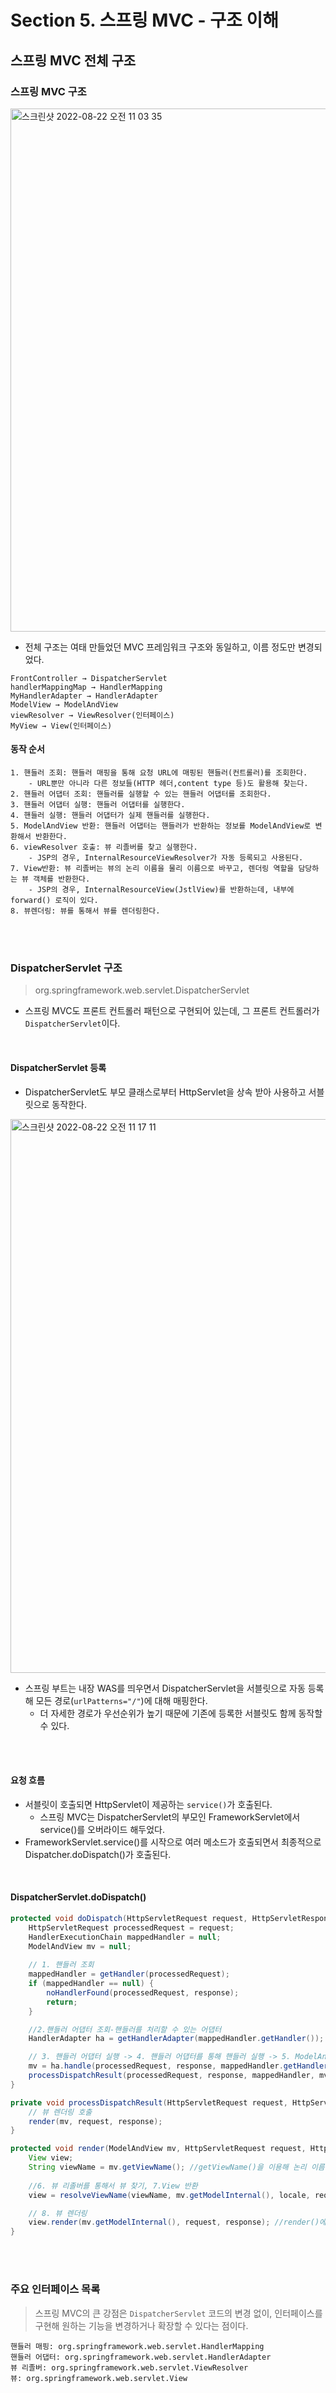# Section 5. 스프링 MVC - 구조 이해
## 스프링 MVC 전체 구조
### 스프링 MVC 구조
<img width="837" alt="스크린샷 2022-08-22 오전 11 03 35" src="https://user-images.githubusercontent.com/80838501/185824576-fbf591ad-c71e-4042-9143-8fc0451c7fb5.png">

 - 전체 구조는 여태 만들었던 MVC 프레임워크 구조와 동일하고, 이름 정도만 변경되었다.
 ```
 FrontController → DispatcherServlet
 handlerMappingMap → HandlerMapping
 MyHandlerAdapter → HandlerAdapter
 ModelView → ModelAndView
 viewResolver → ViewResolver(인터페이스)
 MyView → View(인터페이스)
 ```
 
 #### 동작 순서
 ```
1. 핸들러 조회: 핸들러 매핑을 통해 요청 URL에 매핑된 핸들러(컨트롤러)를 조회한다.
     - URL뿐만 아니라 다른 정보들(HTTP 헤더,content type 등)도 활용해 찾는다.
2. 핸들러 어댑터 조회: 핸들러를 실행할 수 있는 핸들러 어댑터를 조회한다.
3. 핸들러 어댑터 실행: 핸들러 어댑터를 실행한다.
4. 핸들러 실행: 핸들러 어댑터가 실제 핸들러를 실행한다.
5. ModelAndView 반환: 핸들러 어댑터는 핸들러가 반환하는 정보를 ModelAndView로 변환해서 반환한다.
6. viewResolver 호출: 뷰 리졸버를 찾고 실행한다.
     - JSP의 경우, InternalResourceViewResolver가 자동 등록되고 사용된다.
7. View반환: 뷰 리졸버는 뷰의 논리 이름을 물리 이름으로 바꾸고, 렌더링 역할을 담당하는 뷰 객체를 반환한다.
     - JSP의 경우, InternalResourceView(JstlView)를 반환하는데, 내부에 forward() 로직이 있다.
8. 뷰렌더링: 뷰를 통해서 뷰를 렌더링한다.
 ```
 <br>
 <br>
 
 ### DispatcherServlet 구조
 > org.springframework.web.servlet.DispatcherServlet
- 스프링 MVC도 프론트 컨트롤러 패턴으로 구현되어 있는데, 그 프론트 컨트롤러가 `DispatcherServlet`이다.
<br>

#### DispatcherServlet 등록
- DispatcherServlet도 부모 클래스로부터 HttpServlet을 상속 받아 사용하고 서블릿으로 동작한다.
<img width="886" alt="스크린샷 2022-08-22 오전 11 17 11" src="https://user-images.githubusercontent.com/80838501/185825831-a62083ad-a896-473d-9233-5226794fa82b.png">

- 스프링 부트는 내장 WAS를 띄우면서 DispatcherServlet을 서블릿으로 자동 등록해 모든 경로(`urlPatterns="/"`)에 대해 매핑한다.
  - 더 자세한 경로가 우선순위가 높기 때문에 기존에 등록한 서블릿도 함께 동작할 수 있다.
<br>
<br>

#### 요청 흐름
- 서블릿이 호출되면 HttpServlet이 제공하는 `service()`가 호출된다.
  - 스프링 MVC는 DispatcherServlet의 부모인 FrameworkServlet에서 service()를 오버라이드 해두었다.
- FrameworkServlet.service()를 시작으로 여러 메소드가 호출되면서 최종적으로 Dispatcher.doDispatch()가 호출된다.
<br>

#### DispatcherServlet.doDispatch()
```java
protected void doDispatch(HttpServletRequest request, HttpServletResponse response) throws Exception {
    HttpServletRequest processedRequest = request;
    HandlerExecutionChain mappedHandler = null;
    ModelAndView mv = null;
    
    // 1. 핸들러 조회
    mappedHandler = getHandler(processedRequest); 
    if (mappedHandler == null) {
        noHandlerFound(processedRequest, response);
        return; 
    }

    //2.핸들러 어댑터 조회-핸들러를 처리할 수 있는 어댑터
    HandlerAdapter ha = getHandlerAdapter(mappedHandler.getHandler());

    // 3. 핸들러 어댑터 실행 -> 4. 핸들러 어댑터를 통해 핸들러 실행 -> 5. ModelAndView 반환 
    mv = ha.handle(processedRequest, response, mappedHandler.getHandler());
    processDispatchResult(processedRequest, response, mappedHandler, mv, dispatchException);
}

private void processDispatchResult(HttpServletRequest request, HttpServletResponse response, HandlerExecutionChain mappedHandler, ModelAndView mv, Exception exception) throws Exception {
    // 뷰 렌더링 호출
    render(mv, request, response);
}

protected void render(ModelAndView mv, HttpServletRequest request, HttpServletResponse response) throws Exception {
    View view;
    String viewName = mv.getViewName(); //getViewName()을 이용해 논리 이름을 가지고 실제 경로 찾기
    
    //6. 뷰 리졸버를 통해서 뷰 찾기, 7.View 반환
    view = resolveViewName(viewName, mv.getModelInternal(), locale, request);

    // 8. 뷰 렌더링 
    view.render(mv.getModelInternal(), request, response); //render()에는 JSP를 forward하는 로직이 들어있다.
}
```
<br>
<br>

### 주요 인터페이스 목록
> 스프링 MVC의 큰 강점은 `DispatcherServlet` 코드의 변경 없이, 인터페이스를 구현해 원하는 기능을 변경하거나 확장할 수 있다는 점이다. 
```
핸들러 매핑: org.springframework.web.servlet.HandlerMapping 
핸들러 어댑터: org.springframework.web.servlet.HandlerAdapter 
뷰 리졸버: org.springframework.web.servlet.ViewResolver
뷰: org.springframework.web.servlet.View
```
<br>
<br>
<br>
<br>

## 핸들러 매핑과 핸들러 어댑터
- 지금은 사용하지 않지만 과거에 주로 사용했던, 스프링이 제공하는 간단한 컨트롤러를 예시로 핸들러 매핑과 어댑터에 대해 알아보자!
<br>

#### Controller 인터페이스
> 과거 버전 스프링 컨트롤러 <br>
> V3 버전과 유사
```java
public interface Controller {
      ModelAndView handleRequest(HttpServletRequest request, HttpServletResponse response) throws Exception;
}
```
<br>

#### OldController
> 구현체
```java
package hello.servlet.web.springmvc.old;

import org.springframework.stereotype.Component;
import org.springframework.web.servlet.ModelAndView;
import org.springframework.web.servlet.mvc.Controller;

import javax.servlet.http.HttpServletRequest;
import javax.servlet.http.HttpServletResponse;

@Component("/springmvc/old-controller")
public class OldController implements Controller {
     @Override
     public ModelAndView handleRequest(HttpServletRequest request, HttpServletResponse response) throws Exception {
          System.out.println("OldController.handleRequest");
          return null;
     }
}
```
- `@Component`: 이 컨트롤러는 /springmvc/old-controller라는 이름으로 스프링 빈이 등록되었고, 빈 이름으로 URL을 매핑할 것이다.
<br>
<br>

스프링 MVC 구조를 다시 살펴 보자. 이 컨트롤러가 호출되려면 무엇이 필요할까?
1. HandlerMapping
   - HandlerMapping에서 이 컨트롤러를 찾을 수 있어야 한다.
   - Ex) **스프링 빈의 이름**으로 핸들러를 찾을 수 있는 핸들러 매핑이 필요하다.
2. HandlerAdapter
   - 핸들러 매핑을 통해 찾은 핸들러를 실행할 수 있는 핸들러 어댑터가 필요하다.
   - Ex) Controller 인터페이스를 실행할 수 있는 핸들러 어댑터를 찾고 실행해야 한다.
<br>
<br>

### 스프링 부트가 자동 등록하는 핸들러 매핑과 핸들러 어댑터
#### HandlerMapping
```java
0 = RequestMappingHandlerMapping → 애노테이션 기반 컨트롤러인 @RequestMapping에서 사용
1 = BeanNameUrlHandlerMapping → 스프링 빈 이름으로 핸들러를 찾는다.
```
<br>
<br>

#### HandlerAdapter
```java
0 = RequestMappingHandlerAdapter → 애노테이션 기반 컨트롤러인 @RequestMapping에서 사용
1 = HttpRequestHandlerAdapter → HttpRequestHandler 처리
2 = SimpleControllerHandlerAdapter → Controller 인터페이스 처리 (애노테이션이 아닌, 과거에 사용한 형태)
```
- 핸들러 매핑과 핸들러 어댑터 모두 위 순서대로 찾고, 만약 없으면 다음 순서로 넘어간다.
<br>
<br>

#### OldController 예제
1. 핸들러 매핑으로 핸들러 조회
    - HandlerMapping 을 순서대로 실행해서 핸들러를 찾는다.
    - 이 경우, 빈 이름으로 핸들러를 찾아야 하기 때문에 이름 그대로 빈 이름으로 핸들러를 찾아주는 BeanNameUrlHandlerMapping가 실행에 성공하고 핸들러인 OldController를 반환한다.
2. 핸들러 어댑터 조회
    - HandlerAdapter의 supports()를 순서대로 호출한다. SimpleControllerHandlerAdapter가 Controller 인터페이스를 지원하므로 대상이 된다.
3. 핸들러 어댑터 실행
    - 디스패처 서블릿이 조회한 SimpleControllerHandlerAdapter를 실행하면서 핸들러 정보도 함께 넘겨준다.
    - SimpleControllerHandlerAdapter는 핸들러인 OldController 를 내부에서 실행하고, 그 결과를 반환한다.
<br>
<br>

### HttpRequestHandler 예제
#### HttpRequestHandler 인터페이스
```java
public interface HttpRequestHandler {
   void handleRequest(HttpServletRequest request, HttpServletResponse response) throws ServletException, IOException;
}
```
<br>
<br>

#### MyHttpRequestHandler
```java
package hello.servlet.web.springmvc.old;

import org.springframework.stereotype.Component;
import org.springframework.web.HttpRequestHandler;
     
import javax.servlet.ServletException;
import javax.servlet.http.HttpServletRequest;
import javax.servlet.http.HttpServletResponse;
import java.io.IOException;

@Component("/springmvc/request-handler")
public class MyHttpRequestHandler implements HttpRequestHandler {
      
      @Override
      public void handleRequest(HttpServletRequest request, HttpServletResponse response) throws ServletException, IOException {
          System.out.println("MyHttpRequestHandler.handleRequest");
      }
}
```
1. 핸들러 매핑으로 핸들러 조회
    - HandlerMapping 을 순서대로 실행해서 핸들러를 찾는다.
    - 이 경우 빈 이름으로 핸들러를 찾아야 하기 때문에 이름 그대로 빈 이름으로 핸들러를 찾아주는 BeanNameUrlHandlerMapping가 실행에 성공하고<br>
      핸들러인 MyHttpRequestHandler를 반환한다.
2. 핸들러 어댑터 조회
    - HandlerAdapter의 supports()를 순서대로 호출한다.
    - HttpRequestHandlerAdapter가 HttpRequestHandler 인터페이스를 지원하므로 대상이 된다.
3. 핸들러 어댑터 실행
    - 디스패처 서블릿이 조회한 HttpRequestHandlerAdapter를 실행하면서 핸들러 정보도 함께 넘겨준다.
    - HttpRequestHandlerAdapter는 핸들러인 MyHttpRequestHandler를 내부에서 실행하고, 그 결과를 반환한다.
<br>
<br>
<br>
<br>

## 뷰 리졸버
### 뷰 리졸버 - InternalResourceViewResolver
#### application.properties
```java
logging.level.org.apache.coyote.http11=debug

spring.mvc.view.prefix=/WEB-INF/views/
spring.mvc.view.suffix=.jsp
```
스프링 부트는 `InternalResourceViewResolver`라는 뷰 리졸버를 자동으로 등록하는데, application.properties에 등록한 `spring.mvc.view.prefix`, 
`spring.mvc.view.suffix` 설정 정보를 사용해 등록한다.
<br>
<br>

#### 스프링 부트가 자동 등록하는 뷰 리졸버
> 중요한 부분 일부만
```java
1 = BeanNameViewResolver → 빈 이름으로 뷰를 찾아 반환
2 = InternalResourceViewResolver → JSP를 처리할 수 있는 뷰를 반환
```
<br>
<br>

#### 동작 방식
1. 핸들러 어댑터 호출
   - 핸들러 어댑터를 통해 new-form이라는 논리 뷰 이름을 얻는다.
2. ViewResolver 호출
   - new-form이라는 뷰 이름으로 viewResolver를 순서대로 호출한다.
   - BeanNameViewResolver는 new-form이라는 이름의 스프링 빈으로 등록된 뷰를 찾아야 하는데 없으므로, InternalResourceViewResolver가<br> 호출된다.
3. InternalResourceViewResolver
   - 이 뷰 리졸버는 InternalResourceView를 반환한다. 
   - InternalResource: 내부에서 자원이 이동하는 것 
4. 뷰 - InternalResourceView
   - InternalResourceView는 JSP처럼 포워드 forward()를 호출해 처리할 수 있는 경우에 사용한다.
5. view.render()
   - view.render()가 호출되고 InternalResourceView는 forward()를 사용해서 JSP를 실행한다.
<br>
<br>
<br>
<br>

## 스프링 MVC 시작하기
### @RequestMapping
> 스프링은 애노테이션을 활용한 매우 유연하고 실용적인 컨트롤러를 만들었는데, 바로 @RequestMapping 애노테이션을 사용하는 컨트롤러이다.
- 가장 우선순위가 높은 핸들러 매핑과 핸들러 어댑터는 `RequestMappingHandlerMapping`, `RequestMappingHandlerAdapter`이다.
   - 지금 스프링에서 주로 사용하는 애노테이션 기반의 컨트롤러를 지원하는 핸들러 매핑과 어댑터이며, 실무에서는 99.9% 이 방식의 컨트롤러를 사용한다.
<br>
<br>

> 지금까지 만들었던 프레임워크에서 사용하던 컨트롤러를 `@RequestMapping` 기반의 스프링 MVC 컨트롤러 변경해보자!
#### SpringMemberFormControllerV1
> 회원 등록 폼
```java
package hello.servlet.web.springmvc.v1;

import org.springframework.stereotype.Controller;
import org.springframework.web.bind.annotation.RequestMapping;
import org.springframework.web.servlet.ModelAndView;

@Controller
public class SpringMemberFormControllerV1 {

    @RequestMapping("/springmvc/v1/members/new-form")
    public ModelAndView process() {
        return new ModelAndView("new-form");
    }
}
```
- @Controller 
    - 스프링이 자동으로 스프링 빈으로 등록한다. (내부에 @Component 애노테이션이 포함되어 있어서 컴포넌트 스캔의 대상)
    - 스프링 MVC에서 애노테이션 기반 컨트롤러로 인식한다.
- @RequestMapping
    - 해당 URL이 호출되면 이 메서드가 호출되고, 요청 정보를 매핑한다. 
    - 애노테이션을 기반으로 동작하기 때문에 메소드의 이름은 임의로 지어도 된다.
- ModelAndView
    - 모델과 뷰 정보를 담아서 반환하면 된다.
<br>
<br>

#### 참고
RequestMappingHandlerMapping은 스프링 빈에 @RequestMapping 또는 @Controller가 **클래스 레벨**에 붙어 있는 경우에 매핑 정보로 인식한다.
그러므로 아래의 코드도 @Controller를 사용하는 것과 동일하게 동작한다.
```java
@Component 
@RequestMapping
public class SpringMemberFormControllerV1 {
      @RequestMapping("/springmvc/v1/members/new-form")
      public ModelAndView process() {
          return new ModelAndView("new-form");
      }
}
```
`@Controller`는 내부에 @Conponent 애노테이션이 포함되어 있어서 컴포넌트 스캔도 자동으로 되고, RequestMappingHandlerMapping이 <br>
`@Controller` 애노테이션이 있으면 자동으로 인식하기 때문에 `@Controller` 하나로 처리하는 것이 편하다!
<br>
<br>

#### SpringMemberSaveControllerV1
> 회원 저장
```java
package hello.servlet.web.springmvc.v1;

import hello.servlet.domain.member.Member;
import hello.servlet.domain.member.MemberRepository;
import org.springframework.stereotype.Controller;
import org.springframework.web.bind.annotation.RequestMapping;
import org.springframework.web.servlet.ModelAndView;

import javax.servlet.http.HttpServletRequest;
import javax.servlet.http.HttpServletResponse;

@Controller
public class SpringMemberSaveControllerV1 {
    private MemberRepository memberRepository = MemberRepository.getInstance();

    @RequestMapping("/springmvc/v1/members/save")
    public ModelAndView process(HttpServletRequest request, HttpServletResponse response) {
        String username = request.getParameter("username");
        int age = Integer.parseInt(request.getParameter("age"));

        Member member = new Member(username, age);
        memberRepository.save(member);

        ModelAndView mv = new ModelAndView("save-result");
        mv.addObject("member", member); //스프링이 제공하는 ModelAndView를 이용해 Model 데이터를 추가할 때는 addObject() 를 사용하면 된다.
        return mv;
    }
}
```
<br>
<br>

#### SpringMemberListControllerV1
> 회원 목록
```java
package hello.servlet.web.springmvc.v1;

import hello.servlet.domain.member.Member;
import hello.servlet.domain.member.MemberRepository;
import org.springframework.stereotype.Controller;
import org.springframework.web.bind.annotation.RequestMapping;
import org.springframework.web.servlet.ModelAndView;

import java.util.List;

@Controller
public class SpringMemberListControllerV1 {
    private MemberRepository memberRepository = MemberRepository.getInstance();

    @RequestMapping("/springmvc/v1/members")
    public ModelAndView process() {
        List<Member> members = memberRepository.findAll();

        ModelAndView mv = new ModelAndView("members");
        mv.addObject("members", members);

        return mv;
    } 
}
```
<br>
<br>
<br>
<br>

## 스프링 MVC - 컨트롤러 통합
> @RequestMapping을 보면 클래스 단위가 아닌 메소드 단위에 적용되어 있어 컨트롤러 클래스를 하나로 통합할 수 있다.
### 컨트롤러 통합
```java
package hello.servlet.web.springmvc.v2;

import hello.servlet.domain.member.Member;
import hello.servlet.domain.member.MemberRepository;
import org.springframework.stereotype.Controller;
import org.springframework.web.bind.annotation.RequestMapping;
import org.springframework.web.servlet.ModelAndView;

import javax.servlet.http.HttpServletRequest;
import javax.servlet.http.HttpServletResponse;
import java.util.List;

/**
 *클래스 단위->메서드 단위
 * @RequestMapping 클래스 레벨과 메서드 레벨 조합
 * */
@Controller
@RequestMapping("/springmvc/v2/members")
public class SpringMemberControllerV2 {

    private MemberRepository memberRepository = MemberRepository.getInstance();

    @RequestMapping("/new-form")
    public ModelAndView newForm() {
        return new ModelAndView("new-form");
    }

    @RequestMapping("/save")
    public ModelAndView save(HttpServletRequest request, HttpServletResponse
            response) {
        String username = request.getParameter("username");
        int age = Integer.parseInt(request.getParameter("age"));

        Member member = new Member(username, age);
        memberRepository.save(member);

        ModelAndView mav = new ModelAndView("save-result");
        mav.addObject("member", member);
        return mav;
    }
    @RequestMapping
    public ModelAndView members() {
        List<Member> members = memberRepository.findAll();

        ModelAndView mav = new ModelAndView("members");
        mav.addObject("members", members);
        return mav;
    } 
}
```
- 연관성이 있는 여러 컨트롤러를 통합할 수 있다.
<br>
<br>

### 조합
```
@RequestMapping("/springmvc/v2/members/new-form")
@RequestMapping("/springmvc/v2/members")
@RequestMapping("/springmvc/v2/members/save")
```
- /springmvc/v2/members가 중복되므로, 아래와 같이 클래스 레벨에 @RequestMapping을 두어 중복된 부분을 제거할 수 있다.
```java
@Controller
@RequestMapping("/springmvc/v2/members")
public class SpringMemberControllerV2 {}
```
<br>

→ 조합 결과
- 클래스 레벨 @RequestMapping("/springmvc/v2/members")
   - 메서드 레벨 @RequestMapping("/new-form") <br>
   → /springmvc/v2/members/new-form 
   - 메서드 레벨 @RequestMapping("/save") <br>
   → /springmvc/v2/members/save
   - 메서드 레벨 @RequestMapping <br>
   → /springmvc/v2/members
<br>
<br>
<br>
<br>

## 스프링 MVC - 실용적인 방식
> 스프링 MVC는 개발자가 편리하게 개발할 수 있도록 수 많은 편의 기능을 제공 <br>
> 실무에서는 아래 방식을 주로 사용한다.

#### SpringMemberControllerV3
```java
package hello.servlet.web.springmvc.v3;

import hello.servlet.domain.member.Member;
import hello.servlet.domain.member.MemberRepository;
import org.springframework.stereotype.Controller;
import org.springframework.ui.Model;
import org.springframework.web.bind.annotation.GetMapping;
import org.springframework.web.bind.annotation.PostMapping;
import org.springframework.web.bind.annotation.RequestMapping;
import org.springframework.web.bind.annotation.RequestParam;

import java.util.List;

/**
 * v3
 * Model 도입
 * ViewName 직접 반환
 * @RequestParam 사용
 * @RequestMapping -> @GetMapping, @PostMapping
 * */

@Controller
@RequestMapping("/springmvc/v3/members")
public class SpringMemberControllerV3 {
    private MemberRepository memberRepository = MemberRepository.getInstance();

    @GetMapping("/new-form")
    public String newForm() {
        return "new-form";
    }

    @PostMapping("/save")
    public String save(
            @RequestParam("username") String username,
            @RequestParam("age") int age,
            Model model) {

        Member member = new Member(username, age);
        memberRepository.save(member);
        
        model.addAttribute("member", member);
        return "save-result";
    }

    @GetMapping
    public String members(Model model) {
        List<Member> members = memberRepository.findAll();
        model.addAttribute("members", members);

        return "members";
    } 
}
```
<br>

#### 1. Model 파라미터
- save(), members()에서 Model을 파라미터로 받는 것을 볼 수 있는데, 스프링 MVC도 이러한 편의 기능을 제공한다.
<br>

#### 2. ViewName 직접 반환
- 뷰의 논리 이름을 string으로 직접 반환할 수 있다.
<br>

#### 3. @RequestParam 사용
- 스프링은 HTTP 요청 파라미터를 `@RequestParam`으로 받을 수 있다. 
    - @RequestParam("username")은 request.getParameter("username")와 거의 같은 코드라 생각하면 된다.
    - GET 쿼리 파라미터, POST Form 방식 모두 지원한다.
<br>

#### 4. @RequestMapping → @GetMapping, @PostMapping
- `@RequestMapping`은 URL만 매칭하는 것이 아니라, HTTP Method도 함께 구분할 수 있다.(GET, POST 등) <br>
  예를 들어, URL이 /new-form 이고, HTTP Method가 GET인 경우를 모두 만족하는 매핑을 하려면 다음과 같이 처리하면 된다.
  ```java
   @RequestMapping(value = "/new-form", method = RequestMethod.GET)
  ```
- 이를 `@GetMapping`, `@PostMapping`으로 더 편리하게 사용할 수 있고, Get, Post, Put, Delete, Patch 모두 애노테이션이 존재한다.
